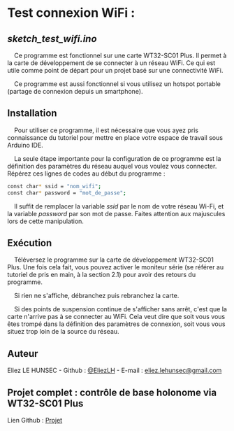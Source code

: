 # Test connexion WiFi : 
## *sketch_test_wifi.ino*

&nbsp;&nbsp;&nbsp;&nbsp;Ce programme est fonctionnel sur une carte WT32-SC01 Plus. Il permet à la carte de développement de se connecter à un réseau WiFi. Ce qui est utile comme point de départ pour un projet basé sur une connectivité WiFi. 

&nbsp;&nbsp;&nbsp;&nbsp;Ce programme est aussi fonctionnel si vous utilisez un hotspot portable (partage de connexion depuis un smartphone).

## Installation

&nbsp;&nbsp;&nbsp;&nbsp;Pour utiliser ce programme, il est nécessaire que vous ayez pris connaissance du tutoriel pour mettre en place votre espace de travail sous Arduino IDE.

&nbsp;&nbsp;&nbsp;&nbsp;La seule étape importante pour la configuration de ce programme est la définition des paramètres du réseau auquel vous voulez vous connecter. Répérez ces lignes de codes au début du programme :

```bash
const char* ssid = "nom_wifi";
const char* password = "mot_de_passe";
```

&nbsp;&nbsp;&nbsp;&nbsp;Il suffit de remplacer la variable *ssid* par le nom de votre réseau Wi-Fi, et la variable *password* par son mot de passe. Faites attention aux majuscules lors de cette manipulation.

## Exécution

&nbsp;&nbsp;&nbsp;&nbsp;Téléversez le programme sur la carte de développement WT32-SC01 Plus. Une fois cela fait, vous pouvez activer le moniteur série (se référer au tutoriel de pris en main, à la section 2.1) pour avoir des retours du programme. 

&nbsp;&nbsp;&nbsp;&nbsp;Si rien ne s'affiche, débranchez puis rebranchez la carte. 

&nbsp;&nbsp;&nbsp;&nbsp;Si des points de suspension continue de s'afficher sans arrêt, c'est que la carte n'arrive pas à se connecter au WiFi. Cela veut dire que soit vous vous êtes trompé dans la définition des paramètres de connexion, soit vous vous situez trop loin de la source du réseau.

## Auteur
Eliez LE HUNSEC - Github : [@EliezLH](https://github.com/EliezLH) - E-mail : eliez.lehunsec@gmail.com

## Projet complet : contrôle de base holonome via WT32-SC01 Plus

Lien Github : [Projet](https://github.com/Naellll/Controle-de-base-holonome-via-WT32-SC01-Plus)
